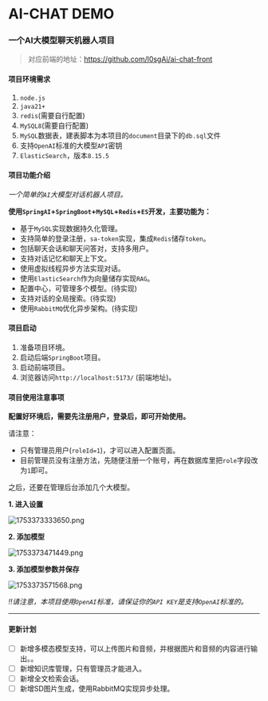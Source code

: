 # AI-CHAT DEMO

### 一个AI大模型聊天机器人项目

> 对应前端的地址：https://github.com/l0sgAi/ai-chat-front

#### 项目环境需求
1. `node.js`
2. `java21+`
3. `redis`(需要自行配置)
4. `MySQL8`(需要自行配置)
5. `MySQL`数据表，建表脚本为本项目的`document`目录下的`db.sql`文件
6. 支持`OpenAI`标准的大模型`API`密钥
7. `ElasticSearch`，版本`8.15.5`

#### 项目功能介绍
_一个简单的`AI`大模型对话机器人项目。_

**使用`SpringAI`+`SpringBoot`+`MySQL`+`Redis`+`ES`开发，主要功能为：**

- 基于`MySQL`实现数据持久化管理。
- 支持简单的登录注册，`sa-token`实现，集成`Redis`储存`token`。
- 包括聊天会话和聊天问答对，支持多用户。
- 支持对话记忆和聊天上下文。
- 使用虚拟线程异步方法实现对话。
- 使用`ElasticSearch`作为向量储存实现`RAG`。
- 配置中心，可管理多个模型。(待实现)
- 支持对话的全局搜索。(待实现)
- 使用`RabbitMQ`优化异步架构。(待实现)

#### 项目启动

1. 准备项目环境。
2. 启动后端`SpringBoot`项目。
3. 启动前端项目。
4. 浏览器访问`http://localhost:5173/` (前端地址)。

#### 项目使用注意事项

**配置好环境后，需要先注册用户，登录后，即可开始使用。**

请注意：

- 只有管理员用户(`roleId=1`)，才可以进入配置页面。
- 目前管理员没有注册方法，先随便注册一个账号，再在数据库里把`role`字段改为`1`即可。

之后，还要在管理后台添加几个大模型。

**1. 进入设置**

![1753373333650.png](https://youke1.picui.cn/s1/2025/07/25/68825a8f6f6e4.png)

**2. 添加模型**

![1753373471449.png](https://youke1.picui.cn/s1/2025/07/25/68825b1537c5e.png)

**3. 添加模型参数并保存**

![1753373571568.png](https://youke1.picui.cn/s1/2025/07/25/68825b78b03c1.png)

_‼️请注意，本项目使用`OpenAI`标准，请保证你的`API KEY`是支持`OpenAI`标准的。_

---

#### 更新计划

- [ ] 新增多模态模型支持，可以上传图片和音频，并根据图片和音频的内容进行输出。。
- [ ] 新增知识库管理，只有管理员才能进入。
- [ ] 新增全文检索会话。
- [ ] 新增SD图片生成，使用RabbitMQ实现异步处理。